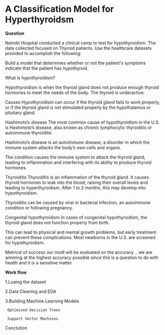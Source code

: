 # A Classification Model for Hyperthyroidsm



**Question**

Nairobi Hospital conducted a clinical camp to test for hypothyroidism. The data collected focused on Thyroid patients. Use the healthcare datasets provided to accomplish the following:

Build a model that determines whether or not the patient's symptoms indicate that the patient has hypothyroid.

What is hypothyroidism?

Hypothyroidism is when the thyroid gland does not produce enough thyroid hormones to meet the needs of the body. The thyroid is underactive.

Causes Hypothyroidism can occur if the thyroid gland fails to work properly, or if the thyroid gland is not stimulated properly by the hypothalamus or pituitary gland.

Hashimoto’s disease The most common cause of hypothyroidism in the U.S. is Hashimoto’s disease, also known as chronic lymphocytic thyroiditis or autoimmune thyroiditis.

Hashimoto’s disease is an autoimmune disease, a disorder in which the immune system attacks the body’s own cells and organs.

The condition causes the immune system to attack the thyroid gland, leading to inflammation and interfering with its ability to produce thyroid hormones.

Thyroiditis Thyroiditis is an inflammation of the thyroid gland. It causes thyroid hormones to leak into the blood, raising their overall levels and leading to hyperthyroidism. After 1 to 2 months, this may develop into hypothyroidism.

Thyroiditis can be caused by viral or bacterial infection, an autoimmune condition or following pregnancy.

Congenital hypothyroidism In cases of congenital hypothyroidism, the thyroid gland does not function properly from birth.

This can lead to physical and mental growth problems, but early treatment can prevent these complications. Most newborns in the U.S. are screened for hypothyroidism.

Metricst of success our modl will be evaluated on the accuracy .. we are aimming at the highest accuracy possible since this is a question to do with health and it is a sensitive matter

**Work flow**

1.Loaing the dataset

2.Data Cleaning and EDA

3.Building Machine Learning Models

     Optimised Decision Trees

     Support Vector Machines

Conclution
